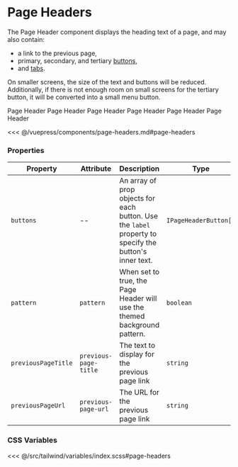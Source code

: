 # Page Headers

The Page Header component displays the heading text of a page, and may also contain:

- a link to the previous page,
- primary, secondary, and tertiary [buttons](/components/buttons.html),
- and [tabs](/components/tabs.html).

On smaller screens, the size of the text and buttons will be reduced. Additionally, if there is not enough room on small screens for the tertiary button, it will be converted into a small menu button.

<!-- #region page-headers -->
<section class="mds">
  <div class="mt-20 space-y-20 -mx-32 md:-ml-32">
    <mx-page-header pattern class="shadow-2">Page Header</mx-page-header>
    <mx-page-header
      previous-page-url="#"
      previous-page-title="Home"
      class="shadow-2"
    >
      Page Header
    </mx-page-header>
    <mx-page-header
      :buttons.prop="[
        { label: 'Primary', onClick: clickHandlerGoesHere },
        { label: 'Secondary', onClick: clickHandlerGoesHere },
      ]"
      pattern
      previous-page-url="#"
      previous-page-title="Home"
      class="shadow-2"
    >
      Page Header
    </mx-page-header>
    <mx-page-header
      class="shadow-2"
      :buttons.prop="[{ label: 'Primary', onClick: clickHandlerGoesHere }]"
    >
      Page Header
    </mx-page-header>
    <mx-page-header
      pattern
      previous-page-url="#"
      previous-page-title="Home"
      class="shadow-2"
      :buttons.prop="[
        { label: 'Primary', onClick: clickHandlerGoesHere },
        { label: 'Secondary', onClick: clickHandlerGoesHere },
        { label: 'Tertiary', onClick: clickHandlerGoesHere },
      ]"
    >
      Page Header
      <mx-tabs
        slot="tabs"
        :tabs.prop="[
          { label: 'Tab 1' },
          { label: 'Tab 2' },
          { label: 'Tab 3' },
        ]"
        :value="activeTab"
        @mxChange="e => activeTab = e.detail"
      />
    </mx-page-header>
    <mx-page-header
      class="shadow-2"
      :buttons.prop="[
        { label: 'Primary', onClick: clickHandlerGoesHere },
        { label: 'Secondary', onClick: clickHandlerGoesHere },
      ]"
    >
      Page Header
      <mx-tabs
        slot="tabs"
        fill
        :tabs.prop="[
          { label: 'Tab 1' },
          { label: 'Tab 2' },
          { label: 'Tab 3' },
        ]"
        :value="activeTab"
        @mxChange="e => activeTab = e.detail"
      />
    </mx-page-header>
  </div>
</section>
<!-- #endregion page-headers -->

<<< @/vuepress/components/page-headers.md#page-headers

### Properties

| Property            | Attribute             | Description                                                                                            | Type                  | Default  |
| ------------------- | --------------------- | ------------------------------------------------------------------------------------------------------ | --------------------- | -------- |
| `buttons`           | --                    | An array of prop objects for each button. Use the `label` property to specify the button's inner text. | `IPageHeaderButton[]` | `[]`     |
| `pattern`           | `pattern`             | When set to true, the Page Header will use the themed background pattern.                              | `boolean`             | `false`  |
| `previousPageTitle` | `previous-page-title` | The text to display for the previous page link                                                         | `string`              | `'Back'` |
| `previousPageUrl`   | `previous-page-url`   | The URL for the previous page link                                                                     | `string`              | `''`     |

### CSS Variables

<<< @/src/tailwind/variables/index.scss#page-headers

<script>
export default {
  data() {
    return {
      activeTab: 0
    }
  },
  methods: {
    clickHandlerGoesHere() {
      console.log('Button clicked!')
    }
  }
}
</script>
